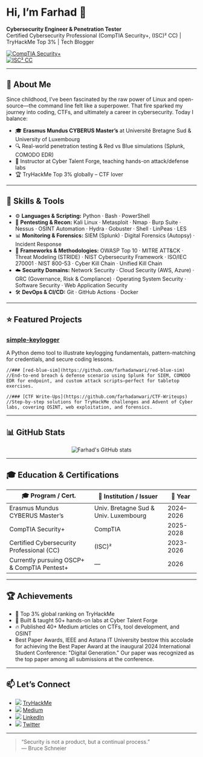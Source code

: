 # Hi, I’m Farhad 👋

**Cybersecurity Engineer & Penetration Tester**  
Certified Cybersecurity Professional (CompTIA Security+, (ISC)² CC) | TryHackMe Top 3% | Tech Blogger

[![CompTIA Security+](https://img.shields.io/badge/CompTIA%20Security%2B-✓-blue)](https://www.credly.com/badges/4eb680a2-f8d5-4f1e-a981-b01667449665/public_url)  
[![ISC² CC](https://img.shields.io/badge/ISC%C2%B2%20Certified-✓-darkgreen)](https://www.credly.com/badges/78d8b4cd-6b84-48d0-adcd-259098e0b654/linked_in_profile) 

---

## 🚀 About Me

Since childhood, I’ve been fascinated by the raw power of Linux and open-source—the command line felt like a superpower. That fire sparked my journey into coding, CTFs, and ultimately a career in cybersecurity. Today I balance:

- 🎓 **Erasmus Mundus CYBERUS Master’s** at Université Bretagne Sud & University of Luxembourg  
- 🔍 Real-world penetration testing & Red vs Blue simulations (Splunk, COMODO EDR)  
- 💼 Instructor at Cyber Talent Forge, teaching hands-on attack/defense labs  
- 🏆 TryHackMe Top 3% globally – CTF lover

---

## 🧰 Skills & Tools

- ⚙️ **Languages & Scripting:** Python · Bash · PowerShell  
- 🔎 **Pentesting & Recon:** Kali Linux · Metasploit · Nmap · Burp Suite · Nessus · OSINT Automation · Hydra · Gobuster · Shell · LinPeas · LES 
- 📊 **Monitoring & Forensics:** SIEM (Splunk) · Digital Forensics (Autopsy) · Incident Response
- 📐 **Frameworks & Methodologies:** OWASP Top 10 · MITRE ATT&CK · Threat Modeling (STRIDE) · NIST Cybersecurity Framework · ISO/IEC 270001 · NIST 800-53 · Cyber Kill Chain · Unified Kill Chain 
- ☁️ **Security Domains:** Network Security · Cloud Security (AWS, Azure) · GRC (Governance, Risk & Compliance) · Operating System Security · Software Security · Web Application Security  
- 🛠️ **DevOps & CI/CD:** Git · GitHub Actions · Docker

---

## ⭐ Featured Projects

### [simple-keylogger](https://github.com/farhadanwari/simple-keylogger)  
A Python demo tool to illustrate keylogging fundamentals, pattern-matching for credentials, and secure coding lessons.
```
//### [red-blue-sim](https://github.com/farhadanwari/red-blue-sim)  
//End-to-end breach & defense scenario using Splunk for SIEM, COMODO EDR for endpoint, and custom attack scripts—perfect for tabletop exercises.

//### [CTF Write-Ups](https://github.com/farhadanwari/CTF-Writeups)  
//Step-by-step solutions for TryHackMe challenges and Advent of Cyber labs, covering OSINT, web exploitation, and forensics.
```
---

## 📊 GitHub Stats

<p align="center">
  <img src="https://github-readme-stats.vercel.app/api?username=farhadanwari&show_icons=true&theme=radical" alt="Farhad's GitHub stats" />
</p>

---

## 🎓 Education & Certifications

| 🎓 Program / Cert.                              | 🏫 Institution / Issuer                  | 📅 Year   |
| ----------------------------------------------- | --------------------------------------- | -------- |
| Erasmus Mundus CYBERUS Master’s                | Univ. Bretagne Sud & Univ. Luxembourg   | 2024–2026|
| CompTIA Security+                              | CompTIA                                 | 2025-2028|
| Certified Cybersecurity Professional (CC)      | (ISC)²                                  | 2023-2026|
| Currently pursuing OSCP+ & CompTIA Pentest+    | —                                       | 2026     |

---

## 🏆 Achievements

- 🥇 Top 3% global ranking on TryHackMe
- 🎯 Built & taught 50+ hands-on labs at Cyber Talent Forge
- 🔥 Published 40+ Medium articles on CTFs, tool development, and OSINT
- Best Paper Awards, IEEE and Astana IT University bestow this accolade for achieving the Best Paper Award at the inaugural 2024 International Student Conference: "Digital Generation." Our paper was recognized as the top paper among all submissions at the conference.

---

## 📫 Let’s Connect

- <img src="https://img.shields.io/badge/-TryHackMe-black?logo=tryhackme&style=flat-square" /> [TryHackMe](https://tryhackme.com/p/farhadanwari)
- <img src="https://img.shields.io/badge/-Medium-black?logo=medium&style=flat-square" /> [Medium](https://medium.com/@farhadanwari)
- <img src="https://img.shields.io/badge/-LinkedIn-blue?logo=linkedin&style=flat-square" /> [LinkedIn](https://www.linkedin.com/in/farhadanwari/)
- <img src="https://img.shields.io/badge/-Twitter-blue?logo=twitter&style=flat-square" /> [Twitter](https://twitter.com/farhadAnwari8)

---

> “Security is not a product, but a continual process.”  
> — Bruce Schneier
